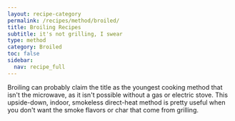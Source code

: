```yaml
---
layout: recipe-category
permalink: /recipes/method/broiled/
title: Broiling Recipes
subtitle: it's not grilling, I swear
type: method
category: Broiled
toc: false
sidebar:
  nav: recipe_full
---
```

Broiling can probably claim the title as the youngest cooking method that isn't the microwave, as it isn't possible without a gas or electric stove. This upside-down, indoor, smokeless direct-heat method is pretty useful when you don't want the smoke flavors or char that come from grilling.